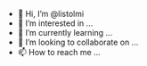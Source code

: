- 👋 Hi, I’m @listolmi
- 👀 I’m interested in ...
- 🌱 I’m currently learning ...
- 💞️ I’m looking to collaborate on ...
- 📫 How to reach me ...

<!---
listolmi/listolmi is a ✨ special ✨ repository because its `README.md` (this file) appears on your GitHub profile.
You can click the Preview link to take a look at your changes.
--->
